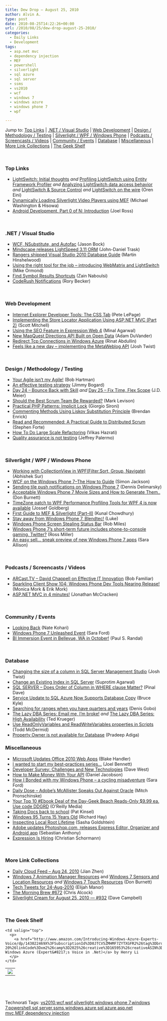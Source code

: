```yaml
---
title: Dew Drop – August 25, 2010
author: Alvin A.
type: post
date: 2010-08-25T14:22:26+00:00
url: /2010/08/25/dew-drop-august-25-2010/
categories:
  - Daily Links
  - Development
tags:
  - asp.net mvc
  - dependency injection
  - MEF
  - powershell
  - silverlight
  - sql azure
  - sql server
  - ssms
  - vs2010
  - wcf
  - windows 7
  - windows azure
  - windows phone 7
  - wpf

---
```

Jump to: [Top Links][1] | [.NET / Visual Studio][2] | [Web Development][3] | [Design / Methodology / Testing][4] | [Silverlight / WPF / Windows Phone][5] | [Podcasts / Screencasts / Videos][6] | [Community / Events][7] | [Database][8] | [Miscellaneous][9] | [More Link Collections][10] | [The Geek Shelf][11] 

&#160;

### <a name="top"></a>Top Links

  * [LightSwitch: Initial thoughts][12] _and_&#160;[Profiling LightSwitch using Entity Framework Profiler][13] _and_&#160;[Analyzing LightSwitch data access behavior][14] _and_&#160;[LightSwitch & Source Control][15] _and_&#160;[LightSwitch on the wire][16] (Oren Eini)
  * [Dynamically Loading Silverlight Video Players using MEF][17] (Michael Washington & Hisowa)
  * [Android Development, Part 0 of N: Introduction][18] (Joel Ross)

&#160;

### <a name="dotnet"></a>.NET / Visual Studio

  * [WCF, NSubstitute, and Autofac][19] (Jason Bock)
  * [Mindscape releases LightSpeed 3.11 ORM][20] (John-Daniel Trask)
  * [Rangers shipped Visual Studio 2010 Database Guide][21] (Martin Hinshelwood)
  * [Using the right tool for the job &#8211; introducing WebMatrix and LightSwitch][22] (Mike Ormond)
  * [Find Symbol Results Shortcuts][23] (Zain Naboulsi)
  * [CodeRush Notifications][24] (Rory Becker)

&#160;

### <a name="web"></a>Web Development

  * [Internet Explorer Developer Tools: The CSS Tab][25] (Pete LePage)
  * [Implementing the Store Locator Application Using ASP.NET MVC (Part 2)][26] (Scott Mitchell)
  * [Using the SEO Feature in Expression Web 4][27] (Minal Agarwal)
  * [New MapQuest Directions API Built on Open Data][28] (Adam DuVander)
  * [Redirect Tcp Connections in Windows Azure][29] (Rinat Abdullin)
  * [Feels like a new day – implementing the MetaWeblog API][30] (Josh Twist)

&#160;

### <a name="design"></a>Design / Methodology / Testing

  * [Your Agile isn’t my Agile!][31] (Bob Hartman)
  * [An effective testing strategy][32] (Jimmy Bogard)
  * [Day 24 – Bounce Back with Skill][33] _and_&#160;[Day 25 – Fix Time, Flex Scope][34] (J.D. Meier)
  * [Should the Best Scrum Team Be Rewarded?][35] (Mark Levison)
  * [Practical PHP Patterns: Implicit Lock][36] (Giorgio Sironi)
  * [Commenting Methods Using Liskov Substitution Principle][37] (Brendan Enrick)
  * [Read and Recommended: A Practical Guide to Distributed Scrum][38] (Stephen Forte)
  * [How To Do Large Scale Refactoring][39] (Vikas Hazrati)
  * [Quality assurance is not testing][40] (Jeffrey Palermo)

&#160;

### <a name="silverlight"></a>Silverlight / WPF / Windows Phone

  * [Working with CollectionView in WPF(Filter,Sort, Group, Navigate)][41] (Abhishek Sur)
  * [WCF on the Windows Phone 7–The How to Guide][42] (Simon Jackson)
  * [Sending tile push notifications on Windows Phone 7][43] (Dennis Delimarsky)
  * [Acceptable Windows Phone 7 Movie Sizes and How to Generate Them..][44] (Don Burnett)
  * [TimeZone patch to WPF Performance Profiling Tools for WPF 4 is now available][45] (Jossef Goldberg)
  * [First Guide to MEF & Silverlight (Part–II)][46] (Kunal Chowdhury)
  * [Stay away from Windows Phone 7, Blendtec!][47] (Luke)
  * [Windows Phone Screen Stealing Status Bar][48] (Rob Miles)
  * [Windows Phone 7&#8217;s short-term future includes phone-to-console gaming, Twitter?][49] (Ross Miller)
  * [An easy sell… sneak preview of new Windows Phone 7 apps][50] (Sara Allison)

&#160;

### <a name="podcasts"></a>Podcasts / Screencasts / Videos

  * [ARCast.TV &#8211; David Chappell on Effective IT Innovation][51] (Bob Familiar)
  * [Sparkling Client Show 104: Windows Phone Dev Tools Nearing Release!][52] (Monica Mork & Erik Mork)
  * [ASP.NET MVC in 4 minutes!][53] (Jonathan McCracken)

&#160;

### <a name="events"></a>Community / Events

  * [Looking Back][54] (Nate Kohari)
  * [Windows Phone 7 Unleashed Event][55] (Sara Ford)
  * [BI Immersion Event in Bellevue, WA in October!][56] (Paul S. Randal)

&#160;

### <a name="db"></a>Database

  * [Changing the size of a column in SQL Server Management Studio][57] (Josh Twist)
  * [Change an Existing Index in SQL Server][58] (Suprotim Agarwal)
  * [SQL SERVER – Does Order of Column in WHERE clause Matter?][59] (Pinal Dave)
  * [Service Update to SQL Azure Now Supports Database Copy][60] (Bruce Kyle)
  * [Searching for ranges when you have quarters and years][61] (Denis Gobo)
  * [The Lazy DBA Series: Email me, I’m broke!][62] _and_&#160;[The Lazy DBA Series: High Availability][63] (Ted Krueger)
  * [Use ReadOnlyVariables and ReadWriteVariables properties in Scripts][64] (Todd McDermid)
  * [Property Owner is not available for Database][65] (Pradeep Adiga)

<a name="sp"></a>

### <a name="misc"></a>Miscellaneous

  * [Microsoft Updates Office 2010 Web Apps][66] (Blake Handler)
  * [I wanted to start my best-practices series…][67] (Joel Bennett)
  * [Developer Survey: Challenges and New Technologies][68] (Dave West)
  * [How to Make Money With Your API][69] (Daniel Jacobson)
  * [How I Bonded with my Windows Phone &#8211; a cycling misadventure][70] (Sara Ford)
  * [Daily Dose &#8211; Adobe&#8217;s McAllister Speaks Out Against Oracle][71] (Mitch Pronschinske)
  * [Your Top 10 #Ebook Deal of the Day-Geek Beach Reads-Only $9.99 ea. Use code DDGRD][72] (O&#8217;Reilly Media)
  * [Taking Docs back to school][73] (Pat Kinsel)
  * [Windows 95 Turns 15 Years Old][74] (Richard Hay)
  * [Inspecting Local Root Lifetime][75] (Sasha Goldshtein)
  * [Adobe updates Photoshop.com, releases Express Editor, Organizer and Android app][76] (Sebastian Anthony)
  * [Expression Is Hiring][77] (Christian Schormann)

&#160;

### <a name="links"></a>More Link Collections

  * [Daily Cloud Feed &#8211; Aug 24, 2010][78] (Jian Zhen)
  * [Windows 7 Animation Manager Resources][79] and [Windows 7 Sensors and Location Resources][80] _and_&#160;[Windows 7 Touch Resources][81] (Don Burnett)
  * [Tech Tweets for 24-Aug-2010][82] (Elijah Manor)
  * [The Morning Brew #672][83] (Chris Alcock)
  * [Silverlight Cream for August 25, 2010 &#8212; #932][84] (Dave Campbell)

&#160;

### <a name="shelf"></a>The Geek Shelf

<table border="0" cellspacing="0" cellpadding="0">
  <tr>
    <td>
      <img data-recalc-dims="1" decoding="async" src="https://i0.wp.com/ecx.images-amazon.com/images/I/51W7VwJ0ZGL._SL160_.jpg?w=660" />
    </td>
    
    <td valign="top">
      <p>
        <a href="http://www.amazon.com/Introducing-Windows-Azure-Experts-Voice/dp/143022469X%3FSubscriptionId%3D0JTCV5ZMHMF7ZYTXGFR2%26tag%3Dbrdicr-20%26linkCode%3Dxm2%26camp%3D2025%26creative%3D165953%26creativeASIN%3D143022469X">Introducing Windows Azure (Expert&#8217;s Voice in .Net)</a> by Henry Li
      </p>
    </td>
  </tr>
</table>

&#160;

<div style="padding-bottom: 0px; margin: 0px; padding-left: 0px; padding-right: 0px; display: inline; float: none; padding-top: 0px" id="scid:C16BAC14-9A3D-4c50-9394-FBFEF7A93539:b7b7a8e4-754b-4f88-a350-468d1ca90ed5" class="wlWriterEditableSmartContent">
  <!--dotnetkickit-->
</div>

&#160;

<div style="padding-bottom: 0px; margin: 0px; padding-left: 0px; padding-right: 0px; display: inline; float: none; padding-top: 0px" id="scid:0767317B-992E-4b12-91E0-4F059A8CECA8:269eb8cc-9b47-431b-9499-76d1a25ea198" class="wlWriterEditableSmartContent">
  Technorati Tags: <a href="http://technorati.com/tags/vs2010" rel="tag">vs2010</a>,<a href="http://technorati.com/tags/wcf" rel="tag">wcf</a>,<a href="http://technorati.com/tags/wpf" rel="tag">wpf</a>,<a href="http://technorati.com/tags/silverlight" rel="tag">silverlight</a>,<a href="http://technorati.com/tags/windows+phone+7" rel="tag">windows phone 7</a>,<a href="http://technorati.com/tags/windows+7" rel="tag">windows 7</a>,<a href="http://technorati.com/tags/powershell" rel="tag">powershell</a>,<a href="http://technorati.com/tags/sql+server" rel="tag">sql server</a>,<a href="http://technorati.com/tags/ssms" rel="tag">ssms</a>,<a href="http://technorati.com/tags/windows+azure" rel="tag">windows azure</a>,<a href="http://technorati.com/tags/sql+azure" rel="tag">sql azure</a>,<a href="http://technorati.com/tags/asp.net+mvc" rel="tag">asp.net mvc</a>,<a href="http://technorati.com/tags/MEF" rel="tag">MEF</a>,<a href="http://technorati.com/tags/dependency+injection" rel="tag">dependency injection</a>
</div>

 [1]: https://morningdew-bpc6g3a0fgaxdxcu.eastus2-01.azurewebsites.net/#top
 [2]: https://morningdew-bpc6g3a0fgaxdxcu.eastus2-01.azurewebsites.net/#dotnet
 [3]: https://morningdew-bpc6g3a0fgaxdxcu.eastus2-01.azurewebsites.net/#web
 [4]: https://morningdew-bpc6g3a0fgaxdxcu.eastus2-01.azurewebsites.net/#design
 [5]: https://morningdew-bpc6g3a0fgaxdxcu.eastus2-01.azurewebsites.net/#silverlight
 [6]: https://morningdew-bpc6g3a0fgaxdxcu.eastus2-01.azurewebsites.net/#podcasts
 [7]: https://morningdew-bpc6g3a0fgaxdxcu.eastus2-01.azurewebsites.net/#events
 [8]: https://morningdew-bpc6g3a0fgaxdxcu.eastus2-01.azurewebsites.net/#db
 [9]: https://morningdew-bpc6g3a0fgaxdxcu.eastus2-01.azurewebsites.net/#misc
 [10]: https://morningdew-bpc6g3a0fgaxdxcu.eastus2-01.azurewebsites.net/#links
 [11]: https://morningdew-bpc6g3a0fgaxdxcu.eastus2-01.azurewebsites.net/#shelf
 [12]: http://feedproxy.google.com/~r/AyendeRahien/~3/KbjHrE1Vl2U/lightswitch-initial-thoughts.aspx
 [13]: http://feedproxy.google.com/~r/AyendeRahien/~3/LJoiGq6UsXc/profiling-lightswitch-using-entity-framework-profiler.aspx
 [14]: http://feedproxy.google.com/~r/AyendeRahien/~3/blbQJWkY9Ng/analyzing-lightswitch-data-access-behavior.aspx
 [15]: http://feedproxy.google.com/~r/AyendeRahien/~3/J9EIFS2pmwU/lightswitch-amp-source-control.aspx
 [16]: http://feedproxy.google.com/~r/AyendeRahien/~3/XPBpcRvj6YU/lightswitch-on-the-wire.aspx
 [17]: http://www.codeproject.com/KB/silverlight/MEFVideoPlayer.aspx
 [18]: http://feeds.rosscode.com/~r/Rosscode/~3/IX4sskktG1U/index.php
 [19]: http://www.jasonbock.net/JB/Default.aspx?blog=entry.0f144fe5be2744a69709ea205bcf7d9b
 [20]: http://www.mindscape.co.nz/blog/index.php/2010/08/23/lightspeed-3-11-released/
 [21]: http://feedproxy.google.com/~r/MartinHinshelwood/~3/h2tiN8wHnxA/rangers-shipped-visual-studio-2010-database-guide.aspx
 [22]: http://feedproxy.google.com/~r/mikeormond/~3/U1i7lv-MxQg/using-the-right-tool-for-the-job-introducing-webmatrix-and-lightswitch.aspx
 [23]: http://feedproxy.google.com/~r/zainnab/~3/TKlv39-OZso/find-symbol-results-shortcuts-vstipfind0012.aspx
 [24]: http://community.devexpress.com/blogs/rorybecker/archive/2010/08/24/coderush-notifications.aspx
 [25]: http://msdn.microsoft.com/en-us/scriptjunkie/ff955657.aspx
 [26]: http://www.4guysfromrolla.com/articles/082510-1.aspx
 [27]: http://feedproxy.google.com/~r/netCurryRecentArticles/~3/q89G6zzk6g4/ShowArticle.aspx
 [28]: http://feedproxy.google.com/~r/ProgrammableWeb/~3/37PpTGfn910/
 [29]: http://feeds.abdullin.com/~r/RinatAbdullin/~3/LhArUm_OSM0/redirect-tcp-connections-in-windows-azure.html
 [30]: http://www.thejoyofcode.com/Feels_like_a_new_day_ndash_implementing_the_MetaWeblog_API.aspx
 [31]: http://feeds.dzone.com/~r/zones/agile/~3/IsGBzqgPcnI/your-agile-isn%E2%80%99t-my-agile
 [32]: http://feedproxy.google.com/~r/LosTechies/~3/n3uSjnG8QU0/an-effective-testing-strategy.aspx
 [33]: http://feedproxy.google.com/~r/SourcesOfInsight/~3/mriJSfKHEVw/
 [34]: http://feedproxy.google.com/~r/SourcesOfInsight/~3/n8SiSyr3Hqg/
 [35]: http://www.infoq.com/news/2010/08/reward-best-team
 [36]: http://feeds.dzone.com/~r/zones/css/~3/QvkObWxwqvQ/practical-php-patterns-0
 [37]: http://feedproxy.google.com/~r/BrendanEnrick/~3/5ryCcKXCr6E/post.aspx
 [38]: http://feedproxy.google.com/~r/StephenFortesBlog/~3/zMpomPlUcGc/PermaLink,guid,33a557b9-fe96-4444-bff7-e6e7dad71bff.aspx
 [39]: http://www.infoq.com/news/2010/08/large-scale-refactoring
 [40]: http://feedproxy.google.com/~r/jeffreypalermo/~3/uzf-oLjsbX8/
 [41]: http://feedproxy.google.com/~r/abhisheksur/WTgI/~3/CvbfCkhXnCM/woring-with-icollectionviewsource-in.html
 [42]: http://xna-uk.net/blogs/darkgenesis/archive/2010/08/24/wcf-on-the-windows-phone-7-the-how-to-guide.aspx
 [43]: http://feeds.dzone.com/~r/zones/dotnet/~3/gCVGtuMpXFc/sending-tile-push
 [44]: http://feedproxy.google.com/~r/d4dotnet/~3/f_T0rxZNFlQ/post.aspx
 [45]: http://blogs.msdn.com/b/jgoldb/archive/2010/08/24/timezone-patch-to-wpf-performance-profiling-tools-for-wpf-4-is-now-available.aspx
 [46]: http://feedproxy.google.com/~r/kunal2383/~3/FJj4AZfGJAQ/first-guide-to-mef-silverlight-partii.html
 [47]: http://www.mykindofphone.com/stay_away_from_windowsphone7_blendtec
 [48]: http://www.robmiles.com/journal/2010/8/25/windows-phone-screen-stealing-status-bar.html
 [49]: http://www.engadget.com/2010/08/24/windows-phone-7s-short-term-future-includes-phone-to-console-ga/
 [50]: http://feedproxy.google.com/~r/ubelly/~3/zYZOD52PdbA/
 [51]: http://blogs.msdn.com/b/publicsector/archive/2010/08/24/arcast-tv-david-chappell-on-effective-it-innovation.aspx
 [52]: http://feeds.sparklingclient.com/~r/SparklingClient/~3/HPgiCPdcHPw/
 [53]: http://feedproxy.google.com/~r/MyIdeationHasFoundAHome/~3/aDKIkuAFB-M/aspnet-mvc-in-4-minutes.html
 [54]: http://feeds.kohari.org/~r/discordandrhyme/~3/i4g_AvSk3Cw/
 [55]: http://blogs.msdn.com/b/saraford/archive/2010/08/24/windows-phone-7-unleashed-event.aspx
 [56]: http://feedproxy.google.com/~r/PaulSRandal/~3/rhGux4W8XU4/post.aspx
 [57]: http://www.thejoyofcode.com/Changing_the_size_of_a_column_in_SQL_Server_Management_Studio.aspx
 [58]: http://feedproxy.google.com/~r/sqlservercurry/blog/~3/PX-HGVAAJ6M/change-existing-index-in-sql-server.html
 [59]: http://blog.sqlauthority.com/2010/08/25/sql-server-deos-order-of-column-in-where-clause-matter/
 [60]: http://blogs.msdn.com/b/usisvde/archive/2010/08/25/service-update-to-sql-azure-now-supports-database-copy.aspx
 [61]: http://blogs.lessthandot.com/index.php/DataMgmt/DBProgramming/MSSQLServer/searching-for-ranges-when-you-have-quart
 [62]: http://blogs.lessthandot.com/index.php/DataMgmt/DBAdmin/lazy-dba-email-this-stuff
 [63]: http://blogs.lessthandot.com/index.php/DataMgmt/DBAdmin/lazy-dba-high-availability
 [64]: http://feedproxy.google.com/~r/sqlserverpedia/~3/uA79vTiJIiQ/
 [65]: http://feedproxy.google.com/~r/sqlserverpedia/~3/oHHM2Bsh5Cg/
 [66]: http://bhandler.spaces.live.com/Blog/cns!70F64BC910C9F7F3!8971.entry
 [67]: http://huddledmasses.org/what-i-did-today-instead/
 [68]: http://www.infoq.com/news/2010/08/developer-survey-embarcadero
 [69]: http://feedproxy.google.com/~r/ProgrammableWeb/~3/elGHoDvmSQw/
 [70]: http://blogs.msdn.com/b/saraford/archive/2010/08/24/how-i-bonded-with-my-windows-phone.aspx
 [71]: http://feeds.dzone.com/~r/zones/dotnet/~3/eRySLIqlgs8/dzone-daily-dose-825
 [72]: http://feeds.oreilly.com/~r/oreilly/news/~3/3pQtEeo5ies/ddgrd.html
 [73]: http://blog.docs.com/2010/08/24/taking-docs-back-to-school/
 [74]: http://www.windowsobserver.com/2010/08/24/windows-95-turns-15-years-old/
 [75]: http://blogs.microsoft.co.il/blogs/sasha/archive/2010/08/25/inspecting-local-root-lifetime.aspx
 [76]: http://www.pheedcontent.com/click.phdo?i=2ef5006a189ede8bec43cf77fba03552
 [77]: http://electricbeach.org/?p=831
 [78]: http://feedproxy.google.com/~r/onsaas/~3/q7zjHln7UDQ/
 [79]: http://feedproxy.google.com/~r/d4dotnet/~3/0BAS7jb71L8/post.aspx
 [80]: http://feedproxy.google.com/~r/d4dotnet/~3/uGCK6t9Ekko/post.aspx
 [81]: http://feedproxy.google.com/~r/d4dotnet/~3/MVFLL3nxiAQ/post.aspx
 [82]: http://elijahmanor.com/webdevdotnet/post.aspx?id=c82af6ef-139d-4c9c-a592-6f5221efe41e
 [83]: http://feedproxy.google.com/~r/ReflectivePerspective/~3/Lmx_VA_tOew/
 [84]: http://geekswithblogs.net/WynApseTechnicalMusings/archive/2010/08/25/141472.aspx